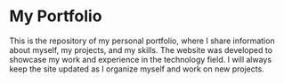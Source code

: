 <h1>My Portfolio</h1>
<p>This is the repository of my personal portfolio, where I share information about myself, my projects, and my skills. The website was developed to showcase my work and experience in the technology field. I will always keep the site updated as I organize myself and work on new projects.</p>
